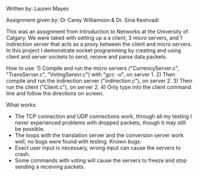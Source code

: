 Written by: Lauren Mayes

Assignment given by: Dr Carey Williamson & Dr. Sina Keshvadi

This was an assignment from Introduction to Networks at the University of Calgary. 
We were taked with setting up a a client, 3 micro servers, and 1 indirection server that acts as a proxy between the client and micro servers. 
In this project I demonstrate socket programming by creating and using client and server sockets to send, receve and parse data packets. 

How to use:
	1) Compile and run the micro servers ("CurrencyServer.c", "TransServer.c", "VotingSerevr.c") with "gcc -o", on server 1. 
	2) Then compile and run the indirection server ("indirection.c"), on server 2.
	3) Then run the client ("Client.c"), on server 2.
	4) Only type into the client command line and follow the directions on screen.

What works:
-	The TCP connection and UDP connections work, through all my testing I never experienced problems with dropped packets, though it may still be possible.
-	The loops with the translation server and the conversion server work well, no bugs were found with testing.
Known bugs:
-	Exact user input is necessary, wrong input can cause the servers to crash.
-	Some commands with voting will cause the servers to freeze and stop sending a receiving packets.
